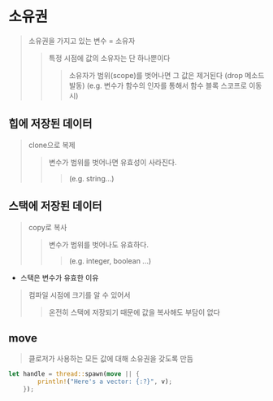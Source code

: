 # 소유권

> 소유권을 가지고 있는 변수 = 소유자
>
> > 특정 시점에 값의 소유자는 단 하나뿐이다
> >
> > > 소유자가 범위(scope)를 벗어나면 그 값은 제거된다 (drop 메소드 발동) (e.g. 변수가 함수의 인자를 통해서 함수 블록 스코프로 이동 시)

## 힙에 저장된 데이터

> clone으로 복제
>
> > 변수가 범위를 벗어나면 유효성이 사라진다.
> >
> > > (e.g. string...)

## 스택에 저장된 데이터

> copy로 복사
>
> > 변수가 범위를 벗어나도 유효하다.
> >
> > > (e.g. integer, boolean ...)

- 스택은 변수가 유효한 이유

> 컴파일 시점에 크기를 알 수 있어서
>
> > 온전히 스택에 저장되기 때문에 값을 복사해도 부담이 없다

## move

> 클로저가 사용하는 모든 값에 대해 소유권을 갖도록 만듬

```rs
let handle = thread::spawn(move || {
        println!("Here's a vector: {:?}", v);
    });
```

